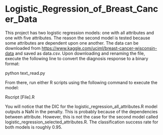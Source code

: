 # Logistic_Regression_of_Breast_Cancer_Data

This project has two logistic regression models: one with all attributes and one with five attributes. The reason the second model is tested because some attributes are dependent upon one another. The data can be downloaded from https://www.kaggle.com/uciml/breast-cancer-wisconsin-data and saved as data.csv. Upon downloading and renaming the file, execute the following line to convert the diagnosis response to a binary format:

python text_read.py

From there, run either R scripts using the following command to execute the model:

Rscript [File].R

You will notice that the DIC for the logistic_regression_all_attributes.R model outputs a NaN in the penalty. This is probably because of the dependencies between attribute. However, this is not the case for the second model called logistic_regression_selected_attributes.R. The classification success rate for both models is roughly 0.95. 
